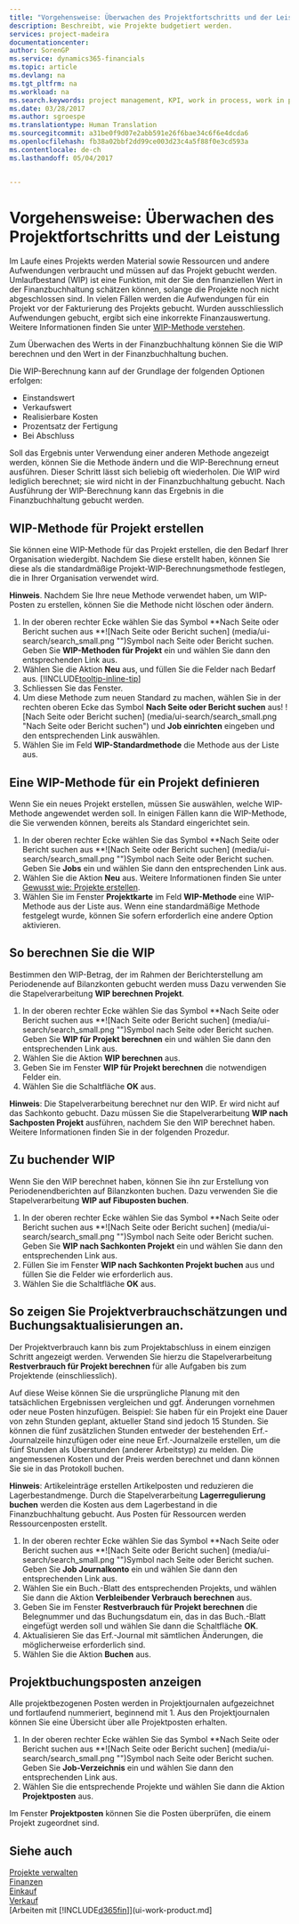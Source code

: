 ```yaml
---
title: "Vorgehensweise: Überwachen des Projektfortschritts und der Leistung| Microsoft Docs"
description: Beschreibt, wie Projekte budgetiert werden.
services: project-madeira
documentationcenter: 
author: SorenGP
ms.service: dynamics365-financials
ms.topic: article
ms.devlang: na
ms.tgt_pltfrm: na
ms.workload: na
ms.search.keywords: project management, KPI, work in process, work in progress
ms.date: 03/28/2017
ms.author: sgroespe
ms.translationtype: Human Translation
ms.sourcegitcommit: a31be0f9d07e2abb591e26f6bae34c6f6e4dcda6
ms.openlocfilehash: fb38a02bbf2dd99ce003d23c4a5f88f0e3cd593a
ms.contentlocale: de-ch
ms.lasthandoff: 05/04/2017


---
```

# <a name="how-to-monitor-job-progress-and-performance"></a>Vorgehensweise: Überwachen des Projektfortschritts und der Leistung
Im Laufe eines Projekts werden Material sowie Ressourcen und andere Aufwendungen verbraucht und müssen auf das Projekt gebucht werden. Umlaufbestand (WIP) ist eine Funktion, mit der Sie den finanziellen Wert in der Finanzbuchhaltung schätzen können, solange die Projekte noch nicht abgeschlossen sind. In vielen Fällen werden die Aufwendungen für ein Projekt vor der Fakturierung des Projekts gebucht. Wurden ausschliesslich Aufwendungen gebucht, ergibt sich eine inkorrekte Finanzauswertung. Weitere Informationen finden Sie unter [WIP-Methode verstehen](projects-understanding-wip.md).

Zum Überwachen des Werts in der Finanzbuchhaltung können Sie die WIP berechnen und den Wert in der Finanzbuchhaltung buchen.

Die WIP-Berechnung kann auf der Grundlage der folgenden Optionen erfolgen:

* Einstandswert
* Verkaufswert
* Realisierbare Kosten
* Prozentsatz der Fertigung
* Bei Abschluss

Soll das Ergebnis unter Verwendung einer anderen Methode angezeigt werden, können Sie die Methode ändern und die WIP-Berechnung erneut ausführen. Dieser Schritt lässt sich beliebig oft wiederholen. Die WIP wird lediglich berechnet; sie wird nicht in der Finanzbuchhaltung gebucht. Nach Ausführung der WIP-Berechnung kann das Ergebnis in die Finanzbuchhaltung gebucht werden.

## <a name="to-create-a-job-wip-method"></a>WIP-Methode für Projekt erstellen
Sie können eine WIP-Methode für das Projekt erstellen, die den Bedarf Ihrer Organisation wiedergibt. Nachdem Sie diese erstellt haben, können Sie diese als die standardmäßige Projekt-WIP-Berechnungsmethode festlegen, die in Ihrer Organisation verwendet wird.  

**Hinweis**. Nachdem Sie Ihre neue Methode verwendet haben, um WIP-Posten zu erstellen, können Sie die Methode nicht löschen oder ändern.  

1. In der oberen rechter Ecke wählen Sie das Symbol **Nach Seite oder Bericht suchen aus **![Nach Seite oder Bericht suchen] (media/ui-search/search_small.png "")Symbol nach Seite oder Bericht suchen. Geben Sie **WIP-Methoden für Projekt** ein und wählen Sie dann den entsprechenden Link aus.  
2. Wählen Sie die Aktion **Neu** aus, und füllen Sie die Felder nach Bedarf aus. [!INCLUDE[tooltip-inline-tip](includes/tooltip-inline-tip_md.md)]  
3. Schliessen Sie das Fenster.   
4. Um diese Methode zum neuen Standard zu machen, wählen Sie in der rechten oberen Ecke das Symbol **Nach Seite oder Bericht suchen** aus! ![Nach Seite oder Bericht suchen] (media/ui-search/search_small.png "Nach Seite oder Bericht suchen") und **Job einrichten** eingeben und den entsprechenden Link auswählen.  
5. Wählen Sie im Feld **WIP-Standardmethode** die Methode aus der Liste aus.

## <a name="to-define-a-wip-method-for-a-job"></a>Eine WIP-Methode für ein Projekt definieren
Wenn Sie ein neues Projekt erstellen, müssen Sie auswählen, welche WIP-Methode angewendet werden soll. In einigen Fällen kann die WIP-Methode, die Sie verwenden können, bereits als Standard eingerichtet sein.

1. In der oberen rechter Ecke wählen Sie das Symbol **Nach Seite oder Bericht suchen aus **![Nach Seite oder Bericht suchen] (media/ui-search/search_small.png "")Symbol nach Seite oder Bericht suchen. Geben Sie **Jobs** ein und wählen Sie dann den entsprechenden Link aus.
2. Wählen Sie die Aktion **Neu** aus. Weitere Informationen finden Sie unter [Gewusst wie: Projekte erstellen](projects-how-create-jobs.md).  
3. Wählen Sie im Fenster **Projektkarte** im Feld **WIP-Methode** eine WIP-Methode aus der Liste aus. Wenn eine standardmäßige Methode festgelegt wurde, können Sie sofern erforderlich eine andere Option aktivieren.  

## <a name="to-calculate-wip"></a>So berechnen Sie die WIP
Bestimmen den WIP-Betrag, der im Rahmen der Berichterstellung am Periodenende auf Bilanzkonten gebucht werden muss Dazu verwenden Sie die Stapelverarbeitung **WIP berechnen Projekt**.  

1. In der oberen rechter Ecke wählen Sie das Symbol **Nach Seite oder Bericht suchen aus **![Nach Seite oder Bericht suchen] (media/ui-search/search_small.png "")Symbol nach Seite oder Bericht suchen. Geben Sie **WIP für Projekt berechnen** ein und wählen Sie dann den entsprechenden Link aus.  
2. Wählen Sie die Aktion **WIP berechnen** aus.
3. Geben Sie im Fenster **WIP für Projekt berechnen** die notwendigen Felder ein.
4. Wählen Sie die Schaltfläche **OK** aus.  

**Hinweis**: Die Stapelverarbeitung berechnet nur den WIP. Er wird nicht auf das Sachkonto gebucht. Dazu müssen Sie die Stapelverarbeitung **WIP nach Sachposten Projekt** ausführen, nachdem Sie den WIP berechnet haben. Weitere Informationen finden Sie in der folgenden Prozedur.

## <a name="to-post-wip"></a>Zu buchender WIP
Wenn Sie den WIP berechnet haben, können Sie ihn zur Erstellung von Periodenendberichten auf Bilanzkonten buchen. Dazu verwenden Sie die Stapelverarbeitung **WIP auf Fibuposten buchen**.

1. In der oberen rechter Ecke wählen Sie das Symbol **Nach Seite oder Bericht suchen aus **![Nach Seite oder Bericht suchen] (media/ui-search/search_small.png "")Symbol nach Seite oder Bericht suchen. Geben Sie **WIP nach Sachkonten Projekt** ein und wählen Sie dann den entsprechenden Link aus.  
2. Füllen Sie im Fenster **WIP nach Sachkonten Projekt buchen** aus und füllen Sie die Felder wie erforderlich aus.  
3. Wählen Sie die Schaltfläche **OK** aus.

## <a name="to-view-job-usage-estimates-and-post-updates"></a>So zeigen Sie Projektverbrauchschätzungen und Buchungsaktualisierungen an.
Der Projektverbrauch kann bis zum Projektabschluss in einem einzigen Schritt angezeigt werden. Verwenden Sie hierzu die Stapelverarbeitung **Restverbrauch für Projekt berechnen** für alle Aufgaben bis zum Projektende (einschliesslich).  

Auf diese Weise können Sie die ursprüngliche Planung mit den tatsächlichen Ergebnissen vergleichen und ggf. Änderungen vornehmen oder neue Posten hinzufügen. Beispiel: Sie haben für ein Projekt eine Dauer von zehn Stunden geplant, aktueller Stand sind jedoch 15 Stunden. Sie können die fünf zusätzlichen Stunden entweder der bestehenden Erf.-Journalzeile hinzufügen oder eine neue Erf.-Journalzeile erstellen, um die fünf Stunden als Überstunden (anderer Arbeitstyp) zu melden. Die angemessenen Kosten und der Preis werden berechnet und dann können Sie sie in das Protokoll buchen.  

**Hinweis**: Artikeleinträge erstellen Artikelposten und reduzieren die Lagerbestandmenge. Durch die Stapelverarbeitung **Lagerregulierung buchen** werden die Kosten aus dem Lagerbestand in die Finanzbuchhaltung gebucht. Aus Posten für Ressourcen werden Ressourcenposten erstellt.  

1. In der oberen rechter Ecke wählen Sie das Symbol **Nach Seite oder Bericht suchen aus **![Nach Seite oder Bericht suchen] (media/ui-search/search_small.png "")Symbol nach Seite oder Bericht suchen. Geben Sie **Job Journalkonto** ein und wählen Sie dann den entsprechenden Link aus.  
2. Wählen Sie ein Buch.-Blatt des entsprechenden Projekts, und wählen Sie dann die Aktion **Verbleibender Verbrauch berechnen** aus.  
3. Geben Sie im Fenster **Restverbrauch für Projekt berechnen** die Belegnummer und das Buchungsdatum ein, das in das Buch.-Blatt eingefügt werden soll und wählen Sie dann die Schaltfläche **OK**.  
4. Aktualisieren Sie das Erf.-Journal mit sämtlichen Änderungen, die möglicherweise erforderlich sind.  
5. Wählen Sie die Aktion **Buchen** aus.

## <a name="to-view-job-ledger-entries"></a>Projektbuchungsposten anzeigen
Alle projektbezogenen Posten werden in Projektjournalen aufgezeichnet und fortlaufend nummeriert, beginnend mit 1. Aus den Projektjournalen können Sie eine Übersicht über alle Projektposten erhalten.    

1. In der oberen rechter Ecke wählen Sie das Symbol **Nach Seite oder Bericht suchen aus **![Nach Seite oder Bericht suchen] (media/ui-search/search_small.png "")Symbol nach Seite oder Bericht suchen. Geben Sie **Job-Verzeichnis** ein und wählen Sie dann den entsprechenden Link aus.
2. Wählen Sie die entsprechende Projekte und wählen Sie dann die Aktion **Projektposten** aus.

Im Fenster **Projektposten** können Sie die Posten überprüfen, die einem Projekt zugeordnet sind.  

## <a name="see-also"></a>Siehe auch
[Projekte verwalten](projects-manage-projects.md)  
[Finanzen](finance.md)  
[Einkauf](purchasing-manage-purchasing.md)         
[Verkauf](sales-manage-sales.md)      
[Arbeiten mit [!INCLUDE[d365fin](includes/d365fin_md.md)]](ui-work-product.md]  

